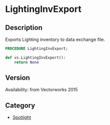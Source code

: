 # LightingInvExport

## Description
Exports Lighting inventory to data exchange file.

```pascal
PROCEDURE LightingInvExport;
```

```python
def vs.LightingInvExport():
    return None
```

## Version
Availability: from Vectorworks 2015

## Category
* [Spotlight](../Categories/Spotlight.md)

